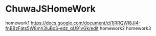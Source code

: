 # ChuwaJSHomeWork

homework1
https://docs.google.com/document/d/1jRRQWI8JI4-fnBBzFats5W8mh3IuBxS-edz_qU91vGk/edit
homework2
homework3
